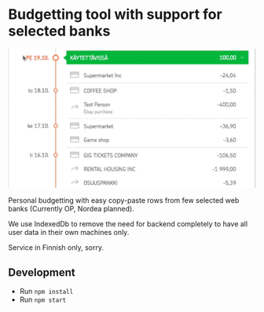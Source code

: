 # Budgetting tool with support for selected banks

![OP Demo](images/OPDemo.gif "OP Demo")

Personal budgetting with easy copy-paste rows from few selected web banks (Currently OP, Nordea planned). 

We use IndexedDb to remove the need for backend completely to have all user data in their own machines only.

Service in Finnish only, sorry. 

## Development

- Run `npm install`
- Run `npm start`